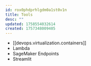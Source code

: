 ```yaml
---
id: rox0phdprhlgdm0a1st0v1n
title: Tools
desc: ""
updated: 1758554032614
created: 1757348009405
---
```


- [[devops.virtualization.containers]]
- Lambda
- SageMaker Endpoints
- Streamlit

